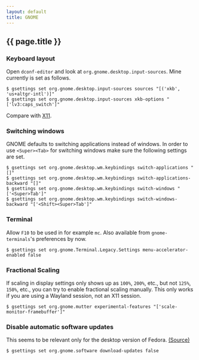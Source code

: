 ```yaml
---
layout: default
title: GNOME
---
```


## {{ page.title }}

### Keyboard layout

Open `dconf-editor` and look at `org.gnome.desktop.input-sources`. Mine
currently is set as follows.

    $ gsettings set org.gnome.desktop.input-sources sources "[('xkb', 'us+altgr-intl')]"
    $ gsettings set org.gnome.desktop.input-sources xkb-options "['lv3:caps_switch']"

Compare with [X11](/notes/x11/).

### Switching windows

GNOME defaults to switching applications instead of windows.
In order to use `<Super><Tab>` for switching windows make sure the following
settings are set.

    $ gsettings set org.gnome.desktop.wm.keybindings switch-applications "[]"
    $ gsettings set org.gnome.desktop.wm.keybindings switch-applications-backward "[]"
    $ gsettings set org.gnome.desktop.wm.keybindings switch-windows "['<Super>Tab']"
    $ gsettings set org.gnome.desktop.wm.keybindings switch-windows-backward "['<Shift><Super>Tab']"

### Terminal

Allow `F10` to be used in for example `mc`.
Also available from `gnome-terminals`'s preferences by now.

    $ gsettings set org.gnome.Terminal.Legacy.Settings menu-accelerator-enabled false

### Fractional Scaling

If scaling in display settings only shows up as `100%`, `200%`, etc., but not
`125%`, `150%`, etc., you can try to enable fractional scaling manually.
This only works if you are using a Wayland session, not an X11 session.

    $ gsettings set org.gnome.mutter experimental-features "['scale-monitor-framebuffer']"

### Disable automatic software updates

This seems to be relevant only for the desktop version of Fedora.
[(Source)](http://vfamilyserver.org/blog/2014/11/disable-background-updates-on-fedora-21-gnome-3-14/)

    $ gsettings set org.gnome.software download-updates false

